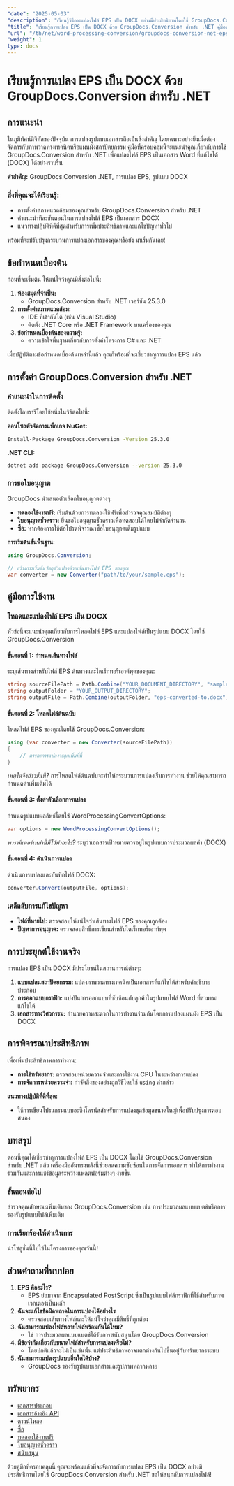 ```yaml
---
"date": "2025-05-03"
"description": "เรียนรู้วิธีการแปลงไฟล์ EPS เป็น DOCX อย่างมีประสิทธิภาพโดยใช้ GroupDocs.Conversion สำหรับ .NET ค้นพบคำแนะนำทีละขั้นตอน แนวทางปฏิบัติที่ดีที่สุด และเคล็ดลับประสิทธิภาพ"
"title": "เรียนรู้การแปลง EPS เป็น DOCX ด้วย GroupDocs.Conversion สำหรับ .NET คู่มือฉบับสมบูรณ์"
"url": "/th/net/word-processing-conversion/groupdocs-conversion-net-eps-to-docx/"
"weight": 1
type: docs
---
```

# เรียนรู้การแปลง EPS เป็น DOCX ด้วย GroupDocs.Conversion สำหรับ .NET

## การแนะนำ
ในภูมิทัศน์ดิจิทัลของปัจจุบัน การแปลงรูปแบบเอกสารถือเป็นสิ่งสำคัญ โดยเฉพาะอย่างยิ่งเมื่อต้องจัดการกับภาพวาดทางเทคนิคหรือแผนผังสถาปัตยกรรม คู่มือที่ครอบคลุมนี้จะแนะนำคุณเกี่ยวกับการใช้ GroupDocs.Conversion สำหรับ .NET เพื่อแปลงไฟล์ EPS เป็นเอกสาร Word ที่แก้ไขได้ (DOCX) ได้อย่างราบรื่น

**คำสำคัญ:** GroupDocs.Conversion .NET, การแปลง EPS, รูปแบบ DOCX

### สิ่งที่คุณจะได้เรียนรู้:
- การตั้งค่าสภาพแวดล้อมของคุณสำหรับ GroupDocs.Conversion สำหรับ .NET
- คำแนะนำทีละขั้นตอนในการแปลงไฟล์ EPS เป็นเอกสาร DOCX
- แนวทางปฏิบัติที่ดีที่สุดสำหรับการเพิ่มประสิทธิภาพและแก้ไขปัญหาทั่วไป

พร้อมที่จะปรับปรุงกระบวนการแปลงเอกสารของคุณหรือยัง มาเริ่มกันเลย!

## ข้อกำหนดเบื้องต้น
ก่อนที่จะเริ่มต้น ให้แน่ใจว่าคุณมีสิ่งต่อไปนี้:
1. **ห้องสมุดที่จำเป็น:**
   - GroupDocs.Conversion สำหรับ .NET เวอร์ชัน 25.3.0
2. **การตั้งค่าสภาพแวดล้อม:**
   - IDE ที่เข้ากันได้ (เช่น Visual Studio)
   - ติดตั้ง .NET Core หรือ .NET Framework บนเครื่องของคุณ
3. **ข้อกำหนดเบื้องต้นของความรู้:**
   - ความเข้าใจพื้นฐานเกี่ยวกับการตั้งค่าโครงการ C# และ .NET

เมื่อปฏิบัติตามข้อกำหนดเบื้องต้นเหล่านี้แล้ว คุณก็พร้อมที่จะเชี่ยวชาญการแปลง EPS แล้ว

## การตั้งค่า GroupDocs.Conversion สำหรับ .NET

### คำแนะนำในการติดตั้ง
ติดตั้งไลบรารีโดยใช้หนึ่งในวิธีต่อไปนี้:

**คอนโซลตัวจัดการแพ็กเกจ NuGet:**
```bash
Install-Package GroupDocs.Conversion -Version 25.3.0
```

**.NET CLI:**
```bash
dotnet add package GroupDocs.Conversion --version 25.3.0
```

### การขอใบอนุญาต
GroupDocs นำเสนอตัวเลือกใบอนุญาตต่างๆ:
- **ทดลองใช้งานฟรี:** เริ่มต้นด้วยการทดลองใช้ฟรีเพื่อสำรวจคุณสมบัติต่างๆ
- **ใบอนุญาตชั่วคราว:** ยื่นขอใบอนุญาตชั่วคราวเพื่อทดสอบได้โดยไม่จำกัดจำนวน
- **ซื้อ:** หากต้องการใช้ต่อโปรดพิจารณาซื้อใบอนุญาตเต็มรูปแบบ

**การเริ่มต้นขั้นพื้นฐาน:**
```csharp
using GroupDocs.Conversion;

// สร้างการเริ่มต้นวัตถุตัวแปลงด้วยเส้นทางไฟล์ EPS ของคุณ
var converter = new Converter("path/to/your/sample.eps");
```

## คู่มือการใช้งาน
### โหลดและแปลงไฟล์ EPS เป็น DOCX
หัวข้อนี้จะแนะนำคุณเกี่ยวกับการโหลดไฟล์ EPS และแปลงไฟล์เป็นรูปแบบ DOCX โดยใช้ GroupDocs.Conversion

#### ขั้นตอนที่ 1: กำหนดเส้นทางไฟล์
ระบุเส้นทางสำหรับไฟล์ EPS ต้นทางและไดเร็กทอรีเอาต์พุตของคุณ:
```csharp
string sourceFilePath = Path.Combine("YOUR_DOCUMENT_DIRECTORY", "sample.eps");
string outputFolder = "YOUR_OUTPUT_DIRECTORY";
string outputFile = Path.Combine(outputFolder, "eps-converted-to.docx");
```

#### ขั้นตอนที่ 2: โหลดไฟล์ต้นฉบับ
โหลดไฟล์ EPS ของคุณโดยใช้ GroupDocs.Conversion:
```csharp
using (var converter = new Converter(sourceFilePath))
{
    // ตรรกะการแปลงจะถูกเพิ่มที่นี่
}
```
*เหตุใดจึงก้าวขั้นนี้?*
การโหลดไฟล์ต้นฉบับจะทำให้กระบวนการแปลงเริ่มการทำงาน ช่วยให้คุณสามารถกำหนดค่าเพิ่มเติมได้

#### ขั้นตอนที่ 3: ตั้งค่าตัวเลือกการแปลง
กำหนดรูปแบบผลลัพธ์โดยใช้ WordProcessingConvertOptions:
```csharp
var options = new WordProcessingConvertOptions();
```
*พารามิเตอร์เหล่านี้มีไว้ทำอะไร?*
ระบุว่าเอกสารเป้าหมายควรอยู่ในรูปแบบการประมวลผลคำ (DOCX)

#### ขั้นตอนที่ 4: ดำเนินการแปลง
ดำเนินการแปลงและบันทึกไฟล์ DOCX:
```csharp
converter.Convert(outputFile, options);
```
### เคล็ดลับการแก้ไขปัญหา
- **ไฟล์ที่หายไป:** ตรวจสอบให้แน่ใจว่าเส้นทางไฟล์ EPS ของคุณถูกต้อง
- **ปัญหาการอนุญาต:** ตรวจสอบสิทธิ์การเขียนสำหรับไดเร็กทอรีเอาท์พุต

## การประยุกต์ใช้งานจริง
การแปลง EPS เป็น DOCX มีประโยชน์ในสถานการณ์ต่างๆ:
1. **แบบแปลนสถาปัตยกรรม:** แปลงภาพวาดทางเทคนิคเป็นเอกสารที่แก้ไขได้สำหรับคำอธิบายประกอบ
2. **การออกแบบกราฟิก:** แบ่งปันการออกแบบที่ซับซ้อนกับลูกค้าในรูปแบบไฟล์ Word ที่สามารถแก้ไขได้
3. **เอกสารทางวิศวกรรม:** อำนวยความสะดวกในการทำงานร่วมกันโดยการแปลงแผนผัง EPS เป็น DOCX

## การพิจารณาประสิทธิภาพ
เพื่อเพิ่มประสิทธิภาพการทำงาน:
- **การใช้ทรัพยากร:** ตรวจสอบหน่วยความจำและการใช้งาน CPU ในระหว่างการแปลง
- **การจัดการหน่วยความจำ:** กำจัดสิ่งของอย่างถูกวิธีโดยใช้ `using` คำกล่าว

**แนวทางปฏิบัติที่ดีที่สุด:**
- ใช้การเขียนโปรแกรมแบบอะซิงโครนัสสำหรับการแปลงชุดข้อมูลขนาดใหญ่เพื่อปรับปรุงการตอบสนอง

## บทสรุป
ตอนนี้คุณได้เชี่ยวชาญการแปลงไฟล์ EPS เป็น DOCX โดยใช้ GroupDocs.Conversion สำหรับ .NET แล้ว เครื่องมืออันทรงพลังนี้ช่วยลดความซับซ้อนในการจัดการเอกสาร ทำให้การทำงานร่วมกันและการแชร์ข้อมูลระหว่างแพลตฟอร์มต่างๆ ง่ายขึ้น

### ขั้นตอนต่อไป
สำรวจคุณลักษณะเพิ่มเติมของ GroupDocs.Conversion เช่น การประมวลผลแบบแบตช์หรือการรองรับรูปแบบไฟล์เพิ่มเติม

### การเรียกร้องให้ดำเนินการ
นำโซลูชั่นนี้ไปใช้ในโครงการของคุณวันนี้!

## ส่วนคำถามที่พบบ่อย
1. **EPS คืออะไร?**
   - EPS ย่อมาจาก Encapsulated PostScript ซึ่งเป็นรูปแบบไฟล์กราฟิกที่ใช้สำหรับภาพเวกเตอร์เป็นหลัก
2. **ฉันจะแก้ไขข้อผิดพลาดในการแปลงได้อย่างไร**
   - ตรวจสอบเส้นทางไฟล์และให้แน่ใจว่าคุณมีสิทธิ์ที่ถูกต้อง
3. **ฉันสามารถแปลงไฟล์หลายไฟล์พร้อมกันได้ไหม?**
   - ใช่ การประมวลผลแบบแบตช์ได้รับการสนับสนุนโดย GroupDocs.Conversion
4. **มีข้อจำกัดเกี่ยวกับขนาดไฟล์สำหรับการแปลงหรือไม่?**
   - โดยปกติแล้วจะไม่เป็นเช่นนั้น แต่ประสิทธิภาพอาจแตกต่างกันไปขึ้นอยู่กับทรัพยากรระบบ
5. **ฉันสามารถแปลงรูปแบบอื่นใดได้บ้าง?**
   - GroupDocs รองรับรูปแบบเอกสารและรูปภาพหลากหลาย

## ทรัพยากร
- [เอกสารประกอบ](https://docs.groupdocs.com/conversion/net/)
- [เอกสารอ้างอิง API](https://reference.groupdocs.com/conversion/net/)
- [ดาวน์โหลด](https://releases.groupdocs.com/conversion/net/)
- [ซื้อ](https://purchase.groupdocs.com/buy)
- [ทดลองใช้งานฟรี](https://releases.groupdocs.com/conversion/net/)
- [ใบอนุญาตชั่วคราว](https://purchase.groupdocs.com/temporary-license/)
- [สนับสนุน](https://forum.groupdocs.com/c/conversion/10)

ด้วยคู่มือที่ครอบคลุมนี้ คุณจะพร้อมแล้วที่จะจัดการกับการแปลง EPS เป็น DOCX อย่างมีประสิทธิภาพโดยใช้ GroupDocs.Conversion สำหรับ .NET ขอให้สนุกกับการแปลงไฟล์!